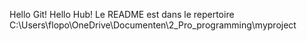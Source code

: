 ﻿Hello Git!
Hello Hub!
Le README est dans le repertoire C:\Users\flopo\OneDrive\Documenten\2_Pro_programming\myproject
